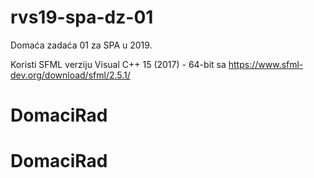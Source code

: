 # rvs19-spa-dz-01
Domaća zadaća 01 za SPA u 2019.

Koristi SFML verziju Visual C++ 15 (2017) - 64-bit sa https://www.sfml-dev.org/download/sfml/2.5.1/
# DomaciRad
# DomaciRad
